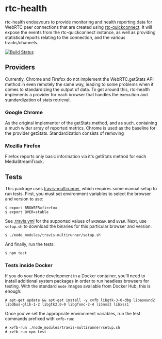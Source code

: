 # rtc-health

rtc-health endeavours to provide monitoring and health reporting data for WebRTC peer connections that are created using [rtc-quickconnect](http://github.com/rtc-io/rtc-quickconnect). It will expose the events from the rtc-quickconnect instance, as well as providing statistical reports relating to the connection, and the various tracks/channels.

[![Build Status](https://img.shields.io/travis/rtc-io/rtc-health.svg?branch=master)](https://travis-ci.org/rtc-io/rtc-health)

## Providers

Currently, Chrome and Firefox do not implement the WebRTC.getStats API method in even remotely the same way, leading to some problems when it comes to standardizing the output of data. To get around this, rtc-health implements a provider for each browser that handles the execution and standardization of stats retrieval.

### Google Chrome

As the original implementor of the getStats method, and as such, containing a much wider array of reported metrics, Chrome is used as the baseline for the provider getStats. Standardization consists of removing 

### Mozilla Firefox

Firefox reports only basic information via it's getStats method for each MediaStreamTrack.

## Tests

This package uses [travis-multirunner][], which requires some manual setup to run tests.
First, you must set environment variables to select the browser and version to use:

    $ export BROWSER=firefox
    $ export BVER=stable

See [.travis.yml][] for the supported values of `BROWSER` and `BVER`.
Next, use `setup.sh` to download the binaries for this particular browser and version:

    $ ./node_modules/travis-multirunner/setup.sh

And finally, run the tests:

    $ npm test

[travis-multirunner]: https://www.npmjs.com/package/travis-multirunner
[.travis.yml]: ./.travis.yml

### Tests inside Docker

If you do your Node development in a Docker container, you'll need to install additional system packages in order to run headless browsers for testing.
With the standard `node` images available from Docker Hub, this is enough:

    # apt-get update && apt-get install -y xvfb libgtk-3-0-dbg libasound2 libdbus-glib-1-2 libgtk2.0-0 libgfonc-2-4 libnss3 libxss1

Once you've set the appropriate environment variables, run the test commands prefixed with `xvfb-run`:

    # xvfb-run ./node_modules/travis-multirunner/setup.sh
    # xvfb-run npm test
